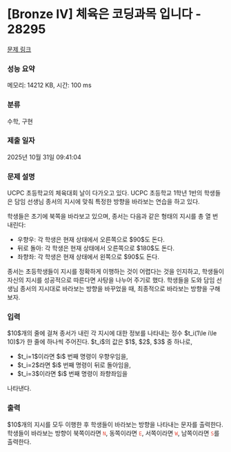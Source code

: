 # [Bronze IV] 체육은 코딩과목 입니다 - 28295 

[문제 링크](https://www.acmicpc.net/problem/28295) 

### 성능 요약

메모리: 14212 KB, 시간: 100 ms

### 분류

수학, 구현

### 제출 일자

2025년 10월 31일 09:41:04

### 문제 설명

<p>UCPC 초등학교의 체육대회 날이 다가오고 있다. UCPC 초등학교 1학년 1반의 학생들은 담임 선생님 종서의 지시에 맞춰 특정한 방향을 바라보는 연습을 하고 있다.</p>

<p>학생들은 초기에 북쪽을 바라보고 있으며, 종서는 다음과 같은 형태의 지시를 총 열 번 내린다:</p>

<ul>
	<li>우향우: 각 학생은 현재 상태에서 오른쪽으로 $90$도 돈다.</li>
	<li>뒤로 돌아: 각 학생은 현재 상태에서 오른쪽으로 $180$도 돈다.</li>
	<li>좌향좌: 각 학생은 현재 상태에서 왼쪽으로 $90$도 돈다.</li>
</ul>

<p>종서는 초등학생들이 지시를 정확하게 이행하는 것이 어렵다는 것을 인지하고, 학생들이 자신의 지시를 성공적으로 따른다면 사탕을 나누어 주기로 했다. 학생들을 도와 담임 선생님 종서의 지시대로 바라보는 방향을 바꾸었을 때, 최종적으로 바라보는 방향을 구해보자.</p>

### 입력 

 <p>$10$개의 줄에 걸쳐 종서가 내린 각 지시에 대한 정보를 나타내는 정수 $t_i(1\le i\le 10)$가 한 줄에 하나씩 주어진다. $t_i$의 값은 $1$, $2$, $3$ 중 하나로,</p>

<ul>
	<li>$t_i=1$이라면 $i$ 번째 명령이 우향우임을,</li>
	<li>$t_i=2$라면 $i$ 번째 명령이 뒤로 돌아임을,</li>
	<li>$t_i=3$이라면 $i$ 번째 명령이 좌향좌임을</li>
</ul>

<p>나타낸다.</p>

### 출력 

 <p>$10$개의 지시를 모두 이행한 후 학생들이 바라보는 방향을 나타내는 문자를 출력한다. 학생들이 바라보는 방향이 북쪽이라면 <span style="color:#e74c3c;"><code>N</code></span>, 동쪽이라면 <span style="color:#e74c3c;"><code>E</code></span>, 서쪽이라면 <span style="color:#e74c3c;"><code>W</code></span>, 남쪽이라면 <span style="color:#e74c3c;"><code>S</code></span>를 출력한다.</p>

